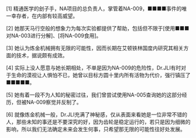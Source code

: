 
[1]   精通医学的刽子手，NA项目的总负责人，掌管着NA-009，■■■■事件的唯一幸存者，在内部有较高威望。

[2]   她那天马行空般的想象力为每次实验都提供了帮助，包括但不限于[使用■■■对NA-003进行分解]、[将NA-009食用]。

[3]   她认为炼金机械拥有无限的可能性，因而长期在艾顿铁林国度内研究其相关方面的技术，据说颇有成效。

[4]   实际上没人愿意与她长期相处，不单是因为NA-009的危险性，Dr.JLI有时对于生命的漠视让人惧怕不已，她曾以目标方圆十里内所有活物为代价，强行镇压了■■■■■。

[5]   她有着一段不为人知的秘密过往，我们曾尝试使用NA-005查询她的这部分经历，但被NA-009察觉并反制了。

[6]   就像炼金机械一般，Dr.JLI充满了神秘感，仅从表面来看她是一位非常不错的人，那些未知的事还是不要深究的好，因为齿轮是稳定运行的，若只是因为细微的影响，所以我们无法确定未来会发生何事，只希望那无限的可能性往好处发展。
